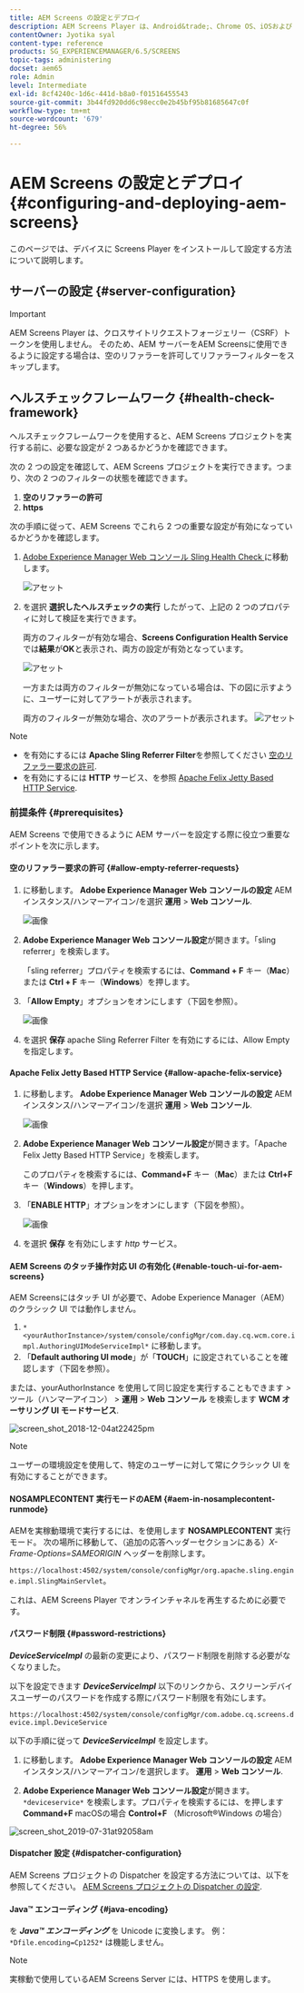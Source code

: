 ```yaml
---
title: AEM Screens の設定とデプロイ
description: AEM Screens Player は、Android&trade;、Chrome OS、iOSおよび Windows で使用できます。 AEM Screensの設定とデプロイメントについて説明します。
contentOwner: Jyotika syal
content-type: reference
products: SG_EXPERIENCEMANAGER/6.5/SCREENS
topic-tags: administering
docset: aem65
role: Admin
level: Intermediate
exl-id: 8cf4240c-1d6c-441d-b8a0-f01516455543
source-git-commit: 3b44fd920dd6c98ecc0e2b45bf95b81685647c0f
workflow-type: tm+mt
source-wordcount: '679'
ht-degree: 56%

---
```


# AEM Screens の設定とデプロイ {#configuring-and-deploying-aem-screens}

このページでは、デバイスに Screens Player をインストールして設定する方法について説明します。

## サーバーの設定 {#server-configuration}

>[!IMPORTANT]
>
>AEM Screens Player は、クロスサイトリクエストフォージェリー（CSRF）トークンを使用しません。 そのため、AEM サーバーをAEM Screensに使用できるように設定する場合は、空のリファラーを許可してリファラーフィルターをスキップします。

## ヘルスチェックフレームワーク {#health-check-framework}

ヘルスチェックフレームワークを使用すると、AEM Screens プロジェクトを実行する前に、必要な設定が 2 つあるかどうかを確認できます。

次の 2 つの設定を確認して、AEM Screens プロジェクトを実行できます。つまり、次の 2 つのフィルターの状態を確認できます。

1. **空のリファラーの許可**
2. **https**

次の手順に従って、AEM Screens でこれら 2 つの重要な設定が有効になっているかどうかを確認します。

1. [Adobe Experience Manager Web コンソール Sling Health Check ](http://localhost:4502/system/console/healthcheck?tags=screensconfigs&amp;overrideGlobalTimeout=)に移動します。

   ![アセット](assets/health-check1.png)


2. を選択 **選択したヘルスチェックの実行** したがって、上記の 2 つのプロパティに対して検証を実行できます。

   両方のフィルターが有効な場合、**Screens Configuration Health Service** では&#x200B;**結果**&#x200B;が&#x200B;**OK**&#x200B;と表示され、両方の設定が有効となっています。

   ![アセット](assets/health-check2.png)

   一方または両方のフィルターが無効になっている場合は、下の図に示すように、ユーザーに対してアラートが表示されます。

   両方のフィルターが無効な場合、次のアラートが表示されます。
   ![アセット](assets/health-check3.png)

>[!NOTE]
>
>* を有効にするには **Apache Sling Referrer Filter**&#x200B;を参照してください [空のリファラー要求の許可](/help/user-guide/configuring-screens-introduction.md#allow-empty-referrer-requests).
>* を有効にするには **HTTP** サービス、を参照 [Apache Felix Jetty Based HTTP Service](/help/user-guide/configuring-screens-introduction.md#allow-apache-felix-service).

### 前提条件 {#prerequisites}

AEM Screens で使用できるように AEM サーバーを設定する際に役立つ重要なポイントを次に示します。

#### 空のリファラー要求の許可 {#allow-empty-referrer-requests}

1. に移動します。 **Adobe Experience Manager Web コンソールの設定** AEM インスタンス/ハンマーアイコン/を選択 **運用** > **Web コンソール**.

   ![画像](assets/config/empty-ref1.png)

1. **Adobe Experience Manager Web コンソール設定**&#x200B;が開きます。「sling referrer」を検索します。

   「sling referrer」プロパティを検索するには、**Command + F** キー（**Mac**）または **Ctrl + F** キー（**Windows**）を押します。

1. 「**Allow Empty**」オプションをオンにします（下図を参照）。

   ![画像](assets/config/empty-ref2.png)

1. を選択 **保存** apache Sling Referrer Filter を有効にするには、Allow Empty を指定します。


#### Apache Felix Jetty Based HTTP Service {#allow-apache-felix-service}

1. に移動します。 **Adobe Experience Manager Web コンソールの設定** AEM インスタンス/ハンマーアイコン/を選択 **運用** > **Web コンソール**.

   ![画像](assets/config/empty-ref1.png)

1. **Adobe Experience Manager Web コンソール設定**&#x200B;が開きます。「Apache Felix Jetty Based HTTP Service」を検索します。

   このプロパティを検索するには、**Command+F** キー（**Mac**）または **Ctrl+F** キー（**Windows**）を押します。

1. 「**ENABLE HTTP**」オプションをオンにします（下図を参照）。

   ![画像](assets/config/config-1.png)

1. を選択 **保存** を有効にします *http* サービス。

#### AEM Screens のタッチ操作対応 UI の有効化 {#enable-touch-ui-for-aem-screens}

AEM Screensにはタッチ UI が必要で、Adobe Experience Manager（AEM）のクラシック UI では動作しません。

1. `*<yourAuthorInstance>/system/console/configMgr/com.day.cq.wcm.core.impl.AuthoringUIModeServiceImpl*` に移動します。
1. 「**Default authoring UI mode**」が「**TOUCH**」に設定されていることを確認します（下図を参照）。

または、yourAuthorInstance を使用して同じ設定を実行することもできます *>* ツール（ハンマーアイコン） > **運用** > **Web コンソール** を検索します **WCM オーサリング UI モードサービス**.

![screen_shot_2018-12-04at22425pm](assets/screen_shot_2018-12-04at22425pm.png)

>[!NOTE]
>
>ユーザーの環境設定を使用して、特定のユーザーに対して常にクラシック UI を有効にすることができます。

#### NOSAMPLECONTENT 実行モードのAEM {#aem-in-nosamplecontent-runmode}

AEMを実稼動環境で実行するには、を使用します **NOSAMPLECONTENT** 実行モード。 次の場所に移動して、（追加の応答ヘッダーセクションにある）*X-Frame-Options=SAMEORIGIN* ヘッダーを削除します。

`https://localhost:4502/system/console/configMgr/org.apache.sling.engine.impl.SlingMainServlet`。

これは、AEM Screens Player でオンラインチャネルを再生するために必要です。

#### パスワード制限 {#password-restrictions}

***DeviceServiceImpl*** の最新の変更により、パスワード制限を削除する必要がなくなりました。

以下を設定できます ***DeviceServiceImpl*** 以下のリンクから、スクリーンデバイスユーザーのパスワードを作成する際にパスワード制限を有効にします。

`https://localhost:4502/system/console/configMgr/com.adobe.cq.screens.device.impl.DeviceService`

以下の手順に従って ***DeviceServiceImpl*** を設定します。

1. に移動します。 **Adobe Experience Manager Web コンソールの設定** AEM インスタンス/ハンマーアイコン/を選択します。 **運用** > **Web コンソール**.

1. **Adobe Experience Manager Web コンソール設定**&#x200B;が開きます。`*deviceservice*` を検索します。プロパティを検索するには、を押します **Command+F** macOSの場合 **Control+F** （Microsoft®Windows の場合）

![screen_shot_2019-07-31at92058am](assets/screen_shot_2019-07-31at92058am.png)

#### Dispatcher 設定 {#dispatcher-configuration}

AEM Screens プロジェクトの Dispatcher を設定する方法については、以下を参照してください。 [AEM Screens プロジェクトの Dispatcher の設定](dispatcher-configurations-aem-screens.md).

#### Java™ エンコーディング {#java-encoding}

を ***Java™ エンコーディング*** を Unicode に変換します。 例： `*Dfile.encoding=Cp1252*` は機能しません。

>[!NOTE]
>
>実稼動で使用しているAEM Screens Server には、HTTPS を使用します。
